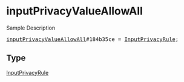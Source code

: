 # inputPrivacyValueAllowAll

Sample Description

<pre>
<a href="../constructor/inputPrivacyValueAllowAll.md">inputPrivacyValueAllowAll</a>#184b35ce = <a href="../type/InputPrivacyRule.md">InputPrivacyRule</a>;
</pre>

## Type

<a href="../type/InputPrivacyRule.md">InputPrivacyRule</a>
